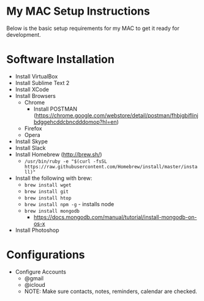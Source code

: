 # My MAC Setup Instructions
Below is the basic setup requirements for my MAC to get it ready for development.

# Software Installation
- Install VirtualBox
- Install Sublime Text 2
- Install XCode
- Install Browsers
  - Chrome
    - Install POSTMAN (https://chrome.google.com/webstore/detail/postman/fhbjgbiflinjbdggehcddcbncdddomop?hl=en)
  - Firefox
  - Opera
- Install Skype
- Install Slack
- Install Homebrew (http://brew.sh/)
  - `/usr/bin/ruby -e "$(curl -fsSL https://raw.githubusercontent.com/Homebrew/install/master/install)"`
- Install the following with brew:
  - `brew install wget`
  - `brew install git`
  - `brew install htop`
  - `brew install npm -g` - installs node
  - `brew install mongodb`
    - https://docs.mongodb.com/manual/tutorial/install-mongodb-on-os-x
- Install Photoshop

# Configurations
- Configure Accounts
  - @gmail
  - @icloud
  - NOTE: Make sure contacts, notes, reminders, calendar are checked.
